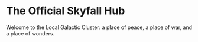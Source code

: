 # The Official Skyfall Hub 
Welcome to the Local Galactic Cluster: a place of peace, a place of war, and a place of wonders.
